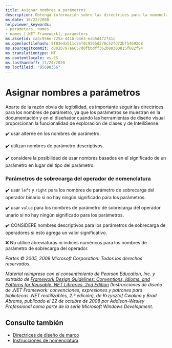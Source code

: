 ```yaml
---
title: Asignar nombres a parámetros
description: Obtenga información sobre las directrices para la nomenclatura de parámetros. Por ejemplo, use nombres de parámetro descriptivos & la grafía Camel, & considere la posibilidad de asignar nombres en función del significado en lugar del tipo.
ms.date: 10/22/2008
helpviewer_keywords:
- parameters, names
- names [.NET Framework], parameters
ms.assetid: ca3c956e-725a-441b-b4e3-eab5d472f41c
ms.openlocfilehash: 9f03eda511c2ef0c9565d270c52fd72bf54692d8
ms.sourcegitcommit: d8020797a6657d0fbbdff362b80300815f682f94
ms.translationtype: MT
ms.contentlocale: es-ES
ms.lasthandoff: 11/24/2020
ms.locfileid: "95698356"
---
```

# <a name="naming-parameters"></a>Asignar nombres a parámetros

Aparte de la razón obvia de legibilidad, es importante seguir las directrices para los nombres de parámetro, ya que los parámetros se muestran en la documentación y en el diseñador cuando las herramientas de diseño visual proporcionan la funcionalidad de exploración de clases y de IntelliSense.

 ✔️ usar alterne en los nombres de parámetro.

 ✔️ utilizan nombres de parámetro descriptivos.

 ✔️ considere la posibilidad de usar nombres basados en el significado de un parámetro en lugar del tipo del parámetro.

### <a name="naming-operator-overload-parameters"></a>Parámetros de sobrecarga del operador de nomenclatura

 ✔️ usar `left` y `right` para los nombres de parámetro de sobrecarga del operador binario si no hay ningún significado para los parámetros.

 ✔️ usar `value` para los nombres de parámetro de sobrecarga del operador unario si no hay ningún significado para los parámetros.

 ✔️ CONSIDERE nombres descriptivos para los parámetros de sobrecarga de operadores si esto agrega un valor significativo.

 ❌ No utilice abreviaturas ni índices numéricos para los nombres de parámetro de sobrecarga del operador.

 *Partes © 2005, 2009 Microsoft Corporation. Todos los derechos reservados.*

 *Material reimpreso con el consentimiento de Pearson Education, Inc. y extraído de [Framework Design Guidelines: Conventions, Idioms, and Patterns for Reusable .NET Libraries, 2nd Edition](https://www.informit.com/store/framework-design-guidelines-conventions-idioms-and-9780321545619) (Instrucciones de diseño de .NET Framework: convenciones, expresiones y patrones para bibliotecas .NET reutilizables, 2.ª edición), de Krzysztof Cwalina y Brad Abrams, publicado el 22 de octubre de 2008 por Addison-Wesley Professional como parte de la serie Microsoft Windows Development.*

## <a name="see-also"></a>Consulte también

- [Directrices de diseño de marco](index.md)
- [Instrucciones de nomenclatura](naming-guidelines.md)
